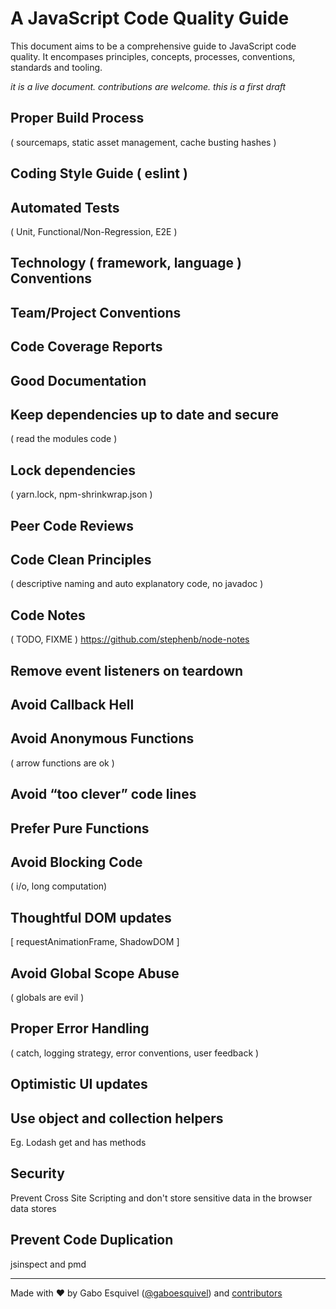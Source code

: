 # A JavaScript Code Quality Guide

This document aims to be a comprehensive guide to JavaScript code quality. 
It encompases principles, concepts, processes, conventions, standards and tooling.

_it is a live document. contributions are welcome. this is a first draft_

## Proper Build Process  
( sourcemaps, static asset management, cache busting hashes )

## Coding Style Guide ( eslint )

## Automated Tests  
( Unit, Functional/Non-Regression, E2E )

## Technology ( framework, language ) Conventions

## Team/Project Conventions

## Code Coverage Reports

## Good Documentation

## Keep dependencies up to date and secure 
( read the modules code )

## Lock dependencies 
( yarn.lock, npm-shrinkwrap.json )

## Peer Code Reviews

## Code Clean Principles
( descriptive naming and auto explanatory code, no javadoc )

## Code Notes 
( TODO, FIXME ) https://github.com/stephenb/node-notes

## Remove event listeners on teardown 

## Avoid Callback Hell

## Avoid Anonymous Functions 
( arrow functions are ok )

## Avoid “too clever” code lines 

## Prefer Pure Functions 

## Avoid Blocking Code 
( i/o, long computation) 

## Thoughtful DOM updates
[ requestAnimationFrame, ShadowDOM ] 

## Avoid Global Scope Abuse  
(  globals are evil )

## Proper Error Handling 
( catch, logging strategy, error conventions, user feedback )

## Optimistic UI updates

## Use object and collection helpers
Eg. Lodash get and has methods

## Security 
Prevent Cross Site Scripting and don't store sensitive data in the browser data stores

## Prevent Code Duplication
jsinspect and pmd 

---
Made with ♥ by Gabo Esquivel ([@gaboesquivel](https://gaboesquivel.com)) and [contributors](https://github.com/gaboesquivel/jscodequality)
